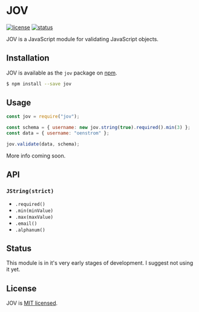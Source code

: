 # JOV

[![license](https://img.shields.io/github/license/mashape/apistatus.svg)](https://github.com/oenstrom/jov/blob/master/LICENSE)
[![status](https://img.shields.io/badge/status-unusable-orange.svg)](https://github.com/oenstrom/jov#status)

JOV is a JavaScript module for validating JavaScript objects.


## Installation

JOV is available as the `jov` package on [npm](https://www.npmjs.com/package/jov).

```bash
$ npm install --save jov
```


## Usage

```javascript
const jov = require("jov");

const schema = { username: new jov.string(true).required().min(3) };
const data = { username: "oenstrom" };

jov.validate(data, schema);
```
More info coming soon.


## API

### `JString(strict)`

- `.required()`
- `.min(minValue)`
- `.max(maxValue)`
- `.email()`
- `.alphanum()`


## Status

This module is in it's very early stages of development. I suggest not using it yet.


## License
JOV is [MIT licensed](https://github.com/oenstrom/jov/blob/master/LICENSE).
